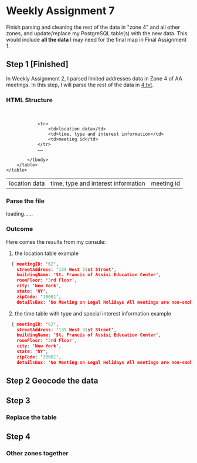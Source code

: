 # Weekly Assignment 7

Finish parsing and cleaning the rest of the data in "zone 4" and all other zones, and update/replace my PostgreSQL table(s) with the new data. This would include **all the data** I may need for the final map in Final Assignment 1.

## Step 1 [Finished]

In Weekly Assignment 2, I parsed limited addresses data in Zone 4 of AA meetings. In this step, I will parse the rest of the data in [4.txt](/Weekly_assign_01/data/4.txt).

### HTML Structure
<table>
    <table>
        <table>
            <tbody>
                <tr>
                    <td>location data</td>
                    <td>time, type and interest information</td>
                    <td>meeting id</td>
                </tr>

                <tr>
                    <td>location data</td>
                    <td>time, type and interest information</td>
                    <td>meeting id</td>
                </tr>
                ……

            </tbody>
        </table>
    </table>
</table>

### Parse the file
loading……

### Outcome
Here comes the results from my consule:
1. the location table example
```JSON
  { meetingID: '62',
    streetAddress: '139 West 31st Street',
    buildingName: 'St. Francis of Assisi Education Center',
    roomFloor: '3rd Floor',
    city: 'New York',
    state: 'NY',
    zipCode: '10001',
    detailsBox: 'No Meeting on Legal Holidays All meetings are non-smoking.' },
```

2. the time table with type and special interest information example
```JSON
  { meetingID: '62',
    streetAddress: '139 West 31st Street',
    buildingName: 'St. Francis of Assisi Education Center',
    roomFloor: '3rd Floor',
    city: 'New York',
    state: 'NY',
    zipCode: '10001',
    detailsBox: 'No Meeting on Legal Holidays All meetings are non-smoking.' },
```

## Step 2 Geocode the data

## Step 3
### Replace the table

## Step 4
### Other zones together
